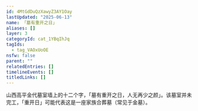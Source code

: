 ```yaml
---
id: 4MtGdDuQzXawyZ3AY1Oay
lastUpdated: "2025-06-13"
name: 「墓有重开之日」
aliases: []
layer: 3
categoryId: cat_1YBqIhJq
tagIds:
  - tag_VAOxUoOE
nsfw: false
parent: ""
relatedEntries: []
timelineEvents: []
titledLinks: []
---
```


山西高平金代墓室墙上的十二个字，「墓有重开之日，人无再少之颜」。该墓室并未完工，「重开日」可能代表这是一座家族合葬墓（常见于金墓）。